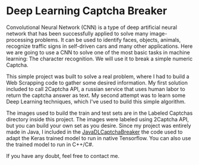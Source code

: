 Deep Learning Captcha Breaker
===================

Convolutional Neural Network (CNN) is a type of deep artificial neural network that has been successfully applied to solve many image-processing problems. It can be used to identify faces, objects, animals, recognize traffic signs in self-driven cars and many other applications. Here we are going to use a CNN to solve one of the most basic tasks in machine learning: The character recognition. We will use it to break a simple numeric Captcha.

This simple project was built to solve a real problem, where I had to build a Web Scrapping code to gather some desired information. My first solution included to call 2Captcha API, a russian service that uses human labor to return the captcha answer as text. My second attempt was to learn some Deep Learning techniques, which I've used to build this simple algorithm.

The images used to build the train and test sets are in the Labeled Captchas directory inside this project. The images were labeled using 2Captcha API, but you can build your own set as you desire. Since my project was entirely made in Java, I included in the [JavaDLCaptchaBreaker](https://github.com/marinelligiovanna/JavaDLCaptchaBreaker/tree/master) the code used to adapt the Keras trained model to run in native Tensorflow. You can also use the trained model to run in C++/C#.

If you have any doubt, feel free to contact me.


